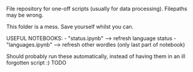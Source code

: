 File repository for one-off scripts (usually for data processing). Filepaths may be wrong.

This folder is a mess. Save yourself whilst you can.

USEFUL NOTEBOOKS: 
    - "status.ipynb" --> refresh language status
    - "languages.ipynb" --> refresh other wordles (only last part of notebook)

Should probably run these automatically, instead of having them in an ill forgotten script :)
TODO